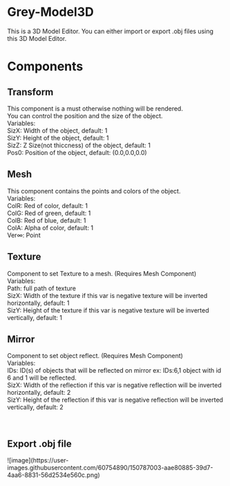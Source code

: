 # Grey-Model3D
This is a 3D Model Editor. You can either import or export .obj files using this 3D Model Editor.
<h1>Components</h1>
<h2>Transform</h2>
This component is a must otherwise nothing will be rendered.<br>
You can control the position and the size of the object.<br>
Variables:<br>
SizX: Width of the object, default: 1<br>
SizY: Height of the object, default: 1<br>
SizZ: Z Size(not thiccness) of the object, default: 1<br>
Pos0: Position of the object, default: (0.0,0.0,0.0)<br>
<h2>Mesh</h2>
This component contains the points and colors of the object.<br>
Variables:<br>
ColR: Red of color, default: 1<br>
ColG: Red of green, default: 1<br>
ColB: Red of blue, default: 1<br>
ColA: Alpha of color, default: 1<br>
Ver∞: Point<br>
<h2>Texture</h2>
Component to set Texture to a mesh. (Requires Mesh Component)<br>
Variables:<br>
Path: full path of texture<br>
SizX: Width of the texture if this var is negative texture will be inverted horizontally, default: 1<br>
SizY: Height of the texture if this var is negative texture will be inverted vertically, default: 1<br>
<h2>Mirror</h2>
Component to set object reflect. (Requires Mesh Component)<br>
Variables:<br>
IDs: ID(s) of objects that will be reflected on mirror ex: IDs:6,1 object with id 6 and 1 will be reflected.<br>
SizX: Width of the reflection if this var is negative reflection will be inverted horizontally, default: 2<br>
SizY: Height of the reflection if this var is negative reflection will be inverted vertically, default: 2<br>
<br>
<br>
<h2>Export .obj file</h2>
![image](https://user-images.githubusercontent.com/60754890/150787003-aae80885-39d7-4aa6-8831-56d2534e560c.png)
